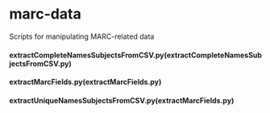 # marc-data
Scripts for manipulating MARC-related data

#### extractCompleteNamesSubjectsFromCSV.py(extractCompleteNamesSubjectsFromCSV.py)
#### extractMarcFields.py(extractMarcFields.py)
#### extractUniqueNamesSubjectsFromCSV.py(extractMarcFields.py)
